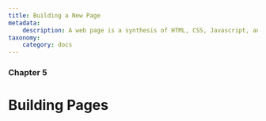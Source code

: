 ```yaml
---
title: Building a New Page
metadata:
    description: A web page is a synthesis of HTML, CSS, Javascript, and other types of media.  UserFrosting uses the powerful Twig templating engine to render web pages.
taxonomy:
    category: docs
---
```


### Chapter 5

# Building Pages
